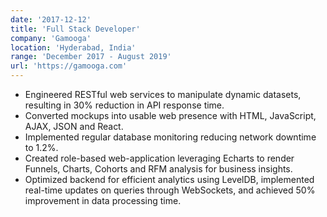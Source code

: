 ```yaml
---
date: '2017-12-12'
title: 'Full Stack Developer'
company: 'Gamooga'
location: 'Hyderabad, India'
range: 'December 2017 - August 2019'
url: 'https://gamooga.com'
---
```


- Engineered RESTful web services to manipulate dynamic datasets, resulting in 30% reduction in API response time.
- Converted mockups into usable web presence with HTML, JavaScript, AJAX, JSON and React.
- Implemented regular database monitoring reducing network downtime to 1.2%.
- Created role-based web-application leveraging Echarts to render Funnels, Charts, Cohorts and RFM analysis for business insights.
- Optimized backend for efficient analytics using LevelDB, implemented real-time updates on queries through WebSockets, and achieved 50% improvement in data processing time.
